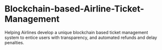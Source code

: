 # Blockchain-based-Airline-Ticket-Management
Helping Airlines develop a unique blockchain based ticket management system to entice users with transparency, and automated refunds and delay penalties.
